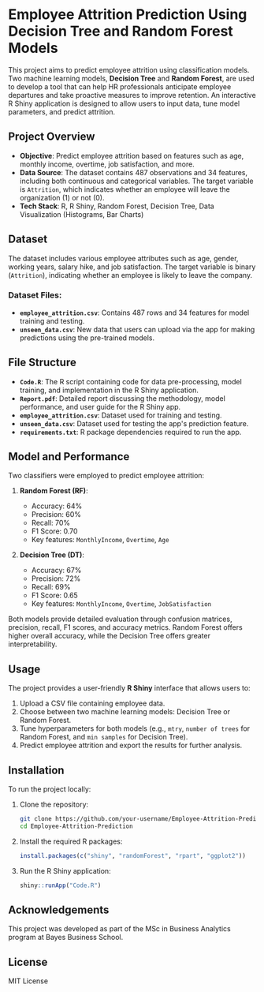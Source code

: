 # Employee Attrition Prediction Using Decision Tree and Random Forest Models

This project aims to predict employee attrition using classification models. Two machine learning models, **Decision Tree** and **Random Forest**, are used to develop a tool that can help HR professionals anticipate employee departures and take proactive measures to improve retention. An interactive R Shiny application is designed to allow users to input data, tune model parameters, and predict attrition.

## Project Overview

- **Objective**: Predict employee attrition based on features such as age, monthly income, overtime, job satisfaction, and more.
- **Data Source**: The dataset contains 487 observations and 34 features, including both continuous and categorical variables. The target variable is `Attrition`, which indicates whether an employee will leave the organization (1) or not (0).
- **Tech Stack**: R, R Shiny, Random Forest, Decision Tree, Data Visualization (Histograms, Bar Charts)

## Dataset

The dataset includes various employee attributes such as age, gender, working years, salary hike, and job satisfaction. The target variable is binary (`Attrition`), indicating whether an employee is likely to leave the company.

### Dataset Files:
- **`employee_attrition.csv`**: Contains 487 rows and 34 features for model training and testing.
- **`unseen_data.csv`**: New data that users can upload via the app for making predictions using the pre-trained models.

## File Structure

- **`Code.R`**: The R script containing code for data pre-processing, model training, and implementation in the R Shiny application.
- **`Report.pdf`**: Detailed report discussing the methodology, model performance, and user guide for the R Shiny app.
- **`employee_attrition.csv`**: Dataset used for training and testing.
- **`unseen_data.csv`**: Dataset used for testing the app's prediction feature.
- **`requirements.txt`**: R package dependencies required to run the app.

## Model and Performance

Two classifiers were employed to predict employee attrition:
1. **Random Forest (RF)**:
   - Accuracy: 64%
   - Precision: 60%
   - Recall: 70%
   - F1 Score: 0.70
   - Key features: `MonthlyIncome`, `Overtime`, `Age`

2. **Decision Tree (DT)**:
   - Accuracy: 67%
   - Precision: 72%
   - Recall: 69%
   - F1 Score: 0.65
   - Key features: `MonthlyIncome`, `Overtime`, `JobSatisfaction`

Both models provide detailed evaluation through confusion matrices, precision, recall, F1 scores, and accuracy metrics. Random Forest offers higher overall accuracy, while the Decision Tree offers greater interpretability.

## Usage

The project provides a user-friendly **R Shiny** interface that allows users to:
1. Upload a CSV file containing employee data.
2. Choose between two machine learning models: Decision Tree or Random Forest.
3. Tune hyperparameters for both models (e.g., `mtry`, `number of trees` for Random Forest, and `min samples` for Decision Tree).
4. Predict employee attrition and export the results for further analysis.

## Installation

To run the project locally:

1. Clone the repository:
    ```bash
    git clone https://github.com/your-username/Employee-Attrition-Prediction.git
    cd Employee-Attrition-Prediction
    ```

2. Install the required R packages:
    ```r
    install.packages(c("shiny", "randomForest", "rpart", "ggplot2"))
    ```

3. Run the R Shiny application:
    ```r
    shiny::runApp("Code.R")
    ```

## Acknowledgements

This project was developed as part of the MSc in Business Analytics program at Bayes Business School.

## License

MIT License
